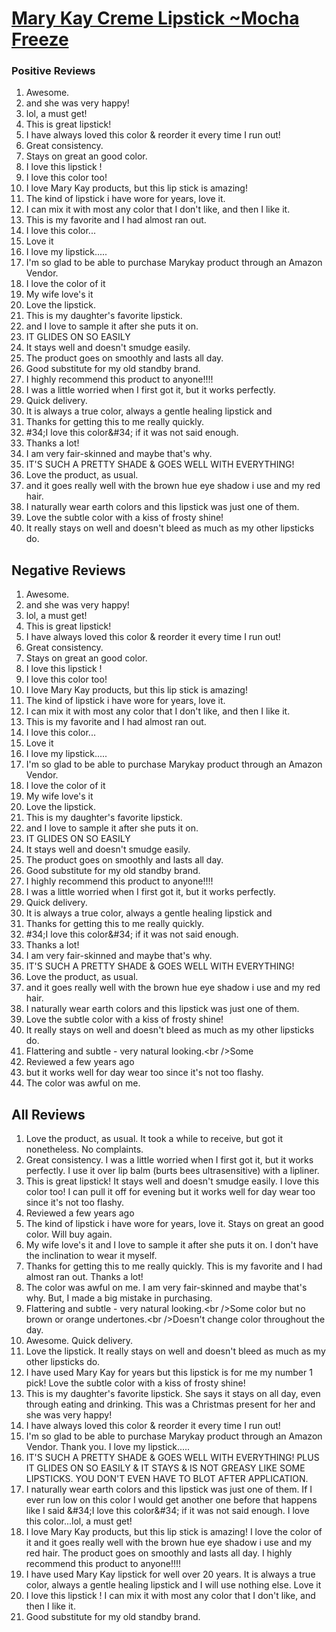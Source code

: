# [Mary Kay Creme Lipstick ~Mocha Freeze](https://products.checkmycream.com/products/Mary-Kay-Creme-Lipstick-~Mocha-Freeze.html)

### Positive Reviews

<ol>
      <li>Awesome.</li>
      <li>and she was very happy!</li>
      <li>lol, a must get!</li>
      <li>This is great lipstick!  </li>
      <li>I have always loved this color &amp; reorder it every time I run out!</li>
      <li>Great consistency.</li>
      <li>Stays on great an good color.  </li>
      <li>I love this lipstick !</li>
      <li>I love this color too!  </li>
      <li>I love Mary Kay products, but this lip stick is amazing!</li>
      <li>The kind of lipstick i have wore for years, love it.</li>
      <li>I can mix it with most any color that I don&#x27;t like, and then I like it.</li>
      <li>This is my favorite and I had almost ran out.</li>
      <li>I love this color...</li>
      <li>Love it</li>
      <li>I love my lipstick.....</li>
      <li>I&#x27;m so glad to be able to purchase Marykay product through an Amazon Vendor.</li>
      <li>I love the color of it</li>
      <li>My wife love&#x27;s it</li>
      <li>Love the lipstick.</li>
      <li>This is my daughter&#x27;s favorite lipstick.  </li>
      <li>and I love to sample it after she puts it on.</li>
      <li>IT GLIDES ON SO EASILY</li>
      <li>It stays well and doesn&#x27;t smudge easily.  </li>
      <li>The product goes on smoothly and lasts all day.</li>
      <li>Good substitute for my old standby brand.</li>
      <li>I highly recommend this product to anyone!!!!</li>
      <li>I was a little worried when I first got it, but it works perfectly.</li>
      <li>Quick delivery.</li>
      <li>It is always  a true color, always  a gentle healing lipstick and</li>
      <li>Thanks for getting this to me really quickly.</li>
      <li>#34;I love this color&amp;#34; if it was not said enough.</li>
      <li>Thanks a lot!</li>
      <li>I am very fair-skinned and maybe that&#x27;s why.  </li>
      <li>IT&#x27;S SUCH A PRETTY SHADE &amp; GOES WELL WITH EVERYTHING!  </li>
      <li>Love the product, as usual.  </li>
      <li>and it goes really well with the brown hue eye shadow i use and my red hair.</li>
      <li>I naturally wear earth colors and this lipstick was just one of them.</li>
      <li>Love the subtle color with a kiss of frosty shine!</li>
      <li>It really stays on well and doesn&#x27;t bleed as much as my other lipsticks do.</li>
</ol>


<h2>Negative Reviews</h2>
<ol>
<li> Awesome.</li>
<li> and she was very happy!</li>
<li> lol, a must get!</li>
<li> This is great lipstick!  </li>
<li> I have always loved this color &amp; reorder it every time I run out!</li>
<li> Great consistency.</li>
<li> Stays on great an good color.  </li>
<li> I love this lipstick !</li>
<li> I love this color too!  </li>
<li> I love Mary Kay products, but this lip stick is amazing!</li>
<li> The kind of lipstick i have wore for years, love it.</li>
<li> I can mix it with most any color that I don&#x27;t like, and then I like it.</li>
<li> This is my favorite and I had almost ran out.</li>
<li> I love this color...</li>
<li> Love it</li>
<li> I love my lipstick.....</li>
<li> I&#x27;m so glad to be able to purchase Marykay product through an Amazon Vendor.</li>
<li> I love the color of it</li>
<li> My wife love&#x27;s it</li>
<li> Love the lipstick.</li>
<li> This is my daughter&#x27;s favorite lipstick.  </li>
<li> and I love to sample it after she puts it on.</li>
<li> IT GLIDES ON SO EASILY</li>
<li> It stays well and doesn&#x27;t smudge easily.  </li>
<li> The product goes on smoothly and lasts all day.</li>
<li> Good substitute for my old standby brand.</li>
<li> I highly recommend this product to anyone!!!!</li>
<li> I was a little worried when I first got it, but it works perfectly.</li>
<li> Quick delivery.</li>
<li> It is always  a true color, always  a gentle healing lipstick and</li>
<li> Thanks for getting this to me really quickly.</li>
<li> #34;I love this color&amp;#34; if it was not said enough.</li>
<li> Thanks a lot!</li>
<li> I am very fair-skinned and maybe that&#x27;s why.  </li>
<li> IT&#x27;S SUCH A PRETTY SHADE &amp; GOES WELL WITH EVERYTHING!  </li>
<li> Love the product, as usual.  </li>
<li> and it goes really well with the brown hue eye shadow i use and my red hair.</li>
<li> I naturally wear earth colors and this lipstick was just one of them.</li>
<li> Love the subtle color with a kiss of frosty shine!</li>
<li> It really stays on well and doesn&#x27;t bleed as much as my other lipsticks do.</li>
<li> Flattering and subtle  - very natural looking.&lt;br /&gt;Some</li>
<li> Reviewed a few years ago</li>
<li> but it works well for day wear too since it&#x27;s not too flashy.</li>
<li> The color was awful on me.  </li>
</ol>

<h2>All Reviews</h2>

<ol>
    <li> Love the product, as usual.  It took a while to receive, but got it nonetheless. No complaints.</li>
    <li> Great consistency. I was a little worried when I first got it, but it works perfectly. I use it over lip balm (burts bees ultrasensitive) with a lipliner.</li>
    <li> This is great lipstick!  It stays well and doesn&#x27;t smudge easily.  I love this color too!  I can pull it off for evening but it works well for day wear too since it&#x27;s not too flashy.</li>
    <li> Reviewed a few years ago</li>
    <li> The kind of lipstick i have wore for years, love it. Stays on great an good color.  Will buy again.</li>
    <li> My wife love&#x27;s it and I love to sample it after she puts it on. I don&#x27;t have the inclination to wear it myself.</li>
    <li> Thanks for getting this to me really quickly. This is my favorite and I had almost ran out. Thanks a lot!</li>
    <li> The color was awful on me.  I am very fair-skinned and maybe that&#x27;s why.  But, I made a big mistake in purchasing.</li>
    <li> Flattering and subtle  - very natural looking.&lt;br /&gt;Some color but no brown or orange undertones.&lt;br /&gt;Doesn&#x27;t change color throughout the day.</li>
    <li> Awesome. Quick delivery.</li>
    <li> Love the lipstick. It really stays on well and doesn&#x27;t bleed as much as my other lipsticks do.</li>
    <li> I have used Mary Kay for years but this lipstick is for me my number 1 pick!  Love the subtle color with a kiss of frosty shine!</li>
    <li> This is my daughter&#x27;s favorite lipstick.  She says it stays on all day, even through eating and drinking.  This was a Christmas present for her and she was very happy!</li>
    <li> I have always loved this color &amp; reorder it every time I run out!</li>
    <li> I&#x27;m so glad to be able to purchase Marykay product through an Amazon Vendor. Thank you. I love my lipstick.....</li>
    <li> IT&#x27;S SUCH A PRETTY SHADE &amp; GOES WELL WITH EVERYTHING!  PLUS IT GLIDES ON SO EASILY &amp; IT STAYS &amp; IS NOT GREASY LIKE SOME LIPSTICKS.  YOU DON&#x27;T EVEN HAVE TO BLOT AFTER APPLICATION.</li>
    <li> I naturally wear earth colors and this lipstick was just one of them. If I ever run low on this color I would get another one before that happens like I said &amp;#34;I love this color&amp;#34; if it was not said enough. I love this color...lol, a must get!</li>
    <li> I love Mary Kay products, but this lip stick is amazing! I love the color of it and it goes really well with the brown hue eye shadow i use and my red hair. The product goes on smoothly and lasts all day. I highly recommend this product to anyone!!!!</li>
    <li> I have used Mary Kay lipstick for well over 20 years.  It is always  a true color, always  a gentle healing lipstick and I will use nothing else.  Love it</li>
    <li> I love this lipstick ! I can mix it with most any color that I don&#x27;t like, and then I like it.</li>
    <li> Good substitute for my old standby brand.</li>
</ol>




